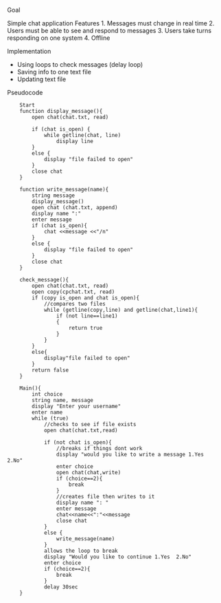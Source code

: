 
Goal 

Simple chat application
	Features
		1. Messages must change in real time
		2. Users must be able to see and respond to messages
		3. Users take turns responding on one system
		4. Offline 

Implementation
- Using loops to check messages (delay loop)
- Saving info to one text file
- Updating text file 


Pseudocode 

```
	Start
	function display_message(){
		open chat(chat.txt, read)
		
		if (chat is_open) {
			while getline(chat, line)
				display line
		}
		else {
			display "file failed to open"
		}
		close chat 
	}
```

```
	function write_message(name){
		string message
		display_message()
		open chat (chat.txt, append)
		display name ":"
		enter message
		if (chat is_open){
			chat <<message <<"/n"
		}
		else {
			display "file failed to open"
		}
		close chat
	}

```


```
	check_message(){
		open chat(chat.txt, read)
		open copy(cpchat.txt, read)
		if (copy is_open and chat is_open){
			//compares two files
			while (getline(copy,line) and getline(chat,line1){
				if (not line==line1)
				{
					return true 
				}
			}
		}
		else{
			display"file failed to open" 
		}
		return false
	}

```


```
	Main(){
		int choice
		string name, message
		display "Enter your username"
		enter name
		while (true)
			//checks to see if file exists
			open chat(chat.txt,read)
			
			if (not chat is_open){
				//breaks if things dont work
				display "would you like to write a message 1.Yes  2.No"
				enter choice
				open chat(chat,write)
				if (choice==2){
					break
				}
				//creates file then writes to it 
				display name ": "
				enter message 
				chat<<name<<":"<<message
				close chat
			}
			else {
				write_message(name)
			}
			allows the loop to break 
			display "Would you like to continue 1.Yes  2.No"
			enter choice
			if (choice==2){
				break
			}
			delay 30sec
	}

```